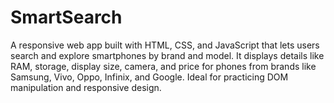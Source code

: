 # SmartSearch
A responsive web app built with HTML, CSS, and JavaScript that lets users search and explore smartphones by brand and model. It displays details like RAM, storage, display size, camera, and price for phones from brands like Samsung, Vivo, Oppo, Infinix, and Google. Ideal for practicing DOM manipulation and responsive design.
